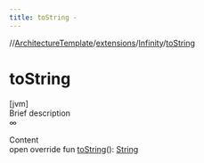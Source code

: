 ```yaml
---
title: toString -
---
```

//[ArchitectureTemplate](../../index.md)/[extensions](../index.md)/[Infinity](index.md)/[toString](to-string.md)



# toString  
[jvm]  
Brief description  
∞  
  
  
Content  
open override fun [toString](to-string.md)(): [String](https://kotlinlang.org/api/latest/jvm/stdlib/kotlin/-string/index.html)  



